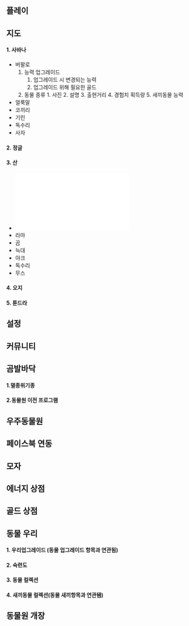 ## 플레이
## 지도
#### 1. 사바나
+ 버팔로
	1. 능력 업그레이드
		1. 업그레이드 시 변경되는 능력
		2. 업그레이드 위해 필요한 골드
	2. 동물 종류
			1. 사진
			2. 설명
			3. 출현거리
			4. 경험치 획득량
			5. 새끼동물 능력
+ 얼룩말
+ 코끼리
+ 기린
+ 독수리
+ 사자
#### 2. 정글
#### 3. 산
+ ![염소](./세윤/염소/염소.md)
+ 라마
+ 곰
+ 늑대
+ 야크
+ 독수리
+ 무스
#### 4. 오지
#### 5. 툰드라
## 설정
## 커뮤니티
## 곰발바닥
#### 1.멸종위기종
#### 2.동물원 이전 프로그램
## 우주동물원
## 페이스북 연동
## 모자
## 에너지 상점
## 골드 상점
## 동물 우리
#### 1. 우리업그레이드 (동물 업그레이드 항목과 연관됨)
#### 2. 숙련도
#### 3. 동물 컬렉션
#### 4. 새끼동물 컬렉션(동물 새끼항목과 연관됌)
## 동물원 개장
